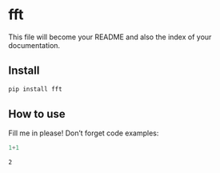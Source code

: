 # fft


<!-- WARNING: THIS FILE WAS AUTOGENERATED! DO NOT EDIT! -->

This file will become your README and also the index of your
documentation.

## Install

``` sh
pip install fft
```

## How to use

Fill me in please! Don’t forget code examples:

``` python
1+1
```

    2
